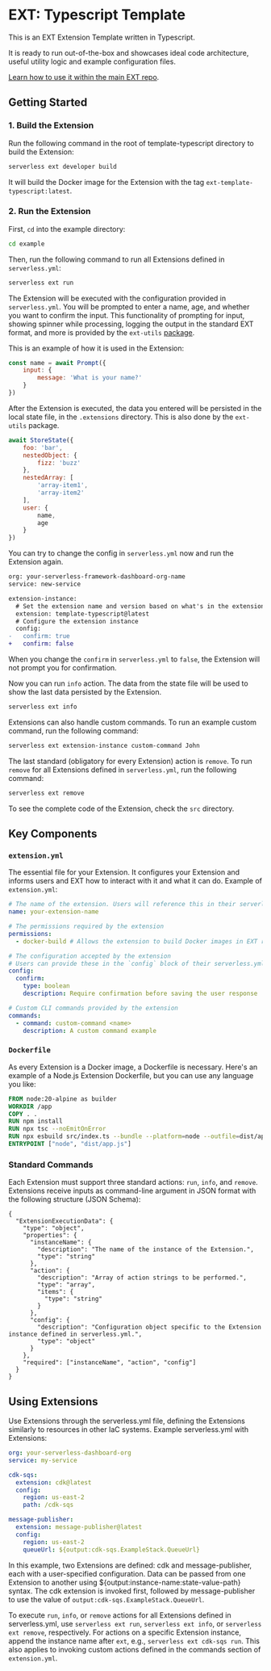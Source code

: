 # EXT: Typescript Template

This is an EXT Extension Template written in Typescript.

It is ready to run out-of-the-box and showcases ideal code architecture, useful utility logic and example configuration
files.

[Learn how to use it within the main EXT repo](https://github.com/serverless/ext).

## Getting Started

### 1. Build the Extension

Run the following command in the root of template-typescript directory to build the Extension:

```bash
serverless ext developer build
```

It will build the Docker image for the Extension with the tag `ext-template-typescript:latest`.

### 2. Run the Extension

First, `cd` into the example directory:

```bash
cd example
```

Then, run the following command to run all Extensions defined in `serverless.yml`:

```bash
serverless ext run
```

The Extension will be executed with the configuration provided in `serverless.yml`.
You will be prompted to enter a name, age, and whether you want to confirm the input.
This functionality of prompting for input, showing spinner while processing,
logging the output in the standard EXT format,
and more is provided by the `ext-utils` [package](https://www.npmjs.com/package/@serverless/ext-utils).

This is an example of how it is used in the Extension:

```javascript
const name = await Prompt({
    input: {
        message: 'What is your name?'
    }
})
```

After the Extension is executed,
the data you entered will be persisted in the local state file, in the `.extensions` directory.
This is also done by the `ext-utils` package.

```javascript
await StoreState({
    foo: 'bar',
    nestedObject: {
        fizz: 'buzz'
    },
    nestedArray: [
        'array-item1',
        'array-item2'
    ],
    user: {
        name,
        age
    }
})

```

You can try to change the config in `serverless.yml` now and run the Extension again.
```diff
org: your-serverless-framework-dashboard-org-name
service: new-service

extension-instance:
  # Set the extension name and version based on what's in the extension.yml
  extension: template-typescript@latest
  # Configure the extension instance
  config:
-   confirm: true
+   confirm: false
```

When you change the `confirm` in `serverless.yml` to `false`, the Extension will not prompt you for confirmation.

Now you can run `info` action.
The data from the state file will be used to show the last data persisted by the Extension.

```bash
serverless ext info
```

Extensions can also handle custom commands. To run an example custom command, run the following command:

```bash
serverless ext extension-instance custom-command John
```

The last standard (obligatory for every Extension) action is `remove`.
To run `remove` for all Extensions defined in `serverless.yml`, run the following command:

```bash
serverless ext remove
```

To see the complete code of the Extension, check the `src` directory.

## Key Components

### `extension.yml`

The essential file for your Extension.
It configures your Extension and informs users and EXT how to interact with it and what it can do.
Example of `extension.yml`:

```yaml
# The name of the extension. Users will reference this in their serverless.yml
name: your-extension-name

# The permissions required by the extension
permissions:
  - docker-build # Allows the extension to build Docker images in EXT runtime environment

# The configuration accepted by the extension
# Users can provide these in the `config` block of their serverless.yml for the extension instance
config:
  confirm:
    type: boolean
    description: Require confirmation before saving the user response

# Custom CLI commands provided by the extension
commands:
  - command: custom-command <name>
    description: A custom command example
```

### `Dockerfile`

As every Extension is a Docker image, a Dockerfile is necessary.
Here's an example of a Node.js Extension Dockerfile, but you can use any language you like:

```Dockerfile
FROM node:20-alpine as builder
WORKDIR /app
COPY . .
RUN npm install
RUN npx tsc --noEmitOnError
RUN npx esbuild src/index.ts --bundle --platform=node --outfile=dist/app.js
ENTRYPOINT ["node", "dist/app.js"]
```

### Standard Commands

Each Extension must support three standard actions: `run`, `info`, and `remove`.
Extensions receive inputs as command-line argument in JSON format with the following structure (JSON Schema):

```
{
  "ExtensionExecutionData": {
    "type": "object",
    "properties": {
      "instanceName": {
        "description": "The name of the instance of the Extension.",
        "type": "string"
      },
      "action": {
        "description": "Array of action strings to be performed.",
        "type": "array",
        "items": {
          "type": "string"
        }
      },
      "config": {
        "description": "Configuration object specific to the Extension instance defined in serverless.yml.",
        "type": "object"
      }
    },
    "required": ["instanceName", "action", "config"]
  }
}
```

## Using Extensions

Use Extensions through the serverless.yml file, defining the Extensions similarly to resources in other IaC systems.
Example serverless.yml with Extensions:

```yaml
org: your-serverless-dashboard-org
service: my-service

cdk-sqs:
  extension: cdk@latest
  config:
    region: us-east-2
    path: /cdk-sqs

message-publisher:
  extension: message-publisher@latest
  config:
    region: us-east-2
    queueUrl: ${output:cdk-sqs.ExampleStack.QueueUrl}
```

In this example, two Extensions are defined: cdk and message-publisher, each with a user-specified configuration.
Data can be passed from one Extension to another using ${output:instance-name:state-value-path} syntax.
The cdk extension is invoked first,
followed by message-publisher to use the value of `output:cdk-sqs.ExampleStack.QueueUrl`.

To execute `run`, `info`, or `remove` actions for all Extensions defined in serverless.yml,
use `serverless ext run`, `serverless ext info`, or `serverless ext remove`, respectively.
For actions on a specific Extension instance, append the instance name after `ext`, e.g., `serverless ext cdk-sqs run`.
This also applies to invoking custom actions defined in the commands section of `extension.yml`.
